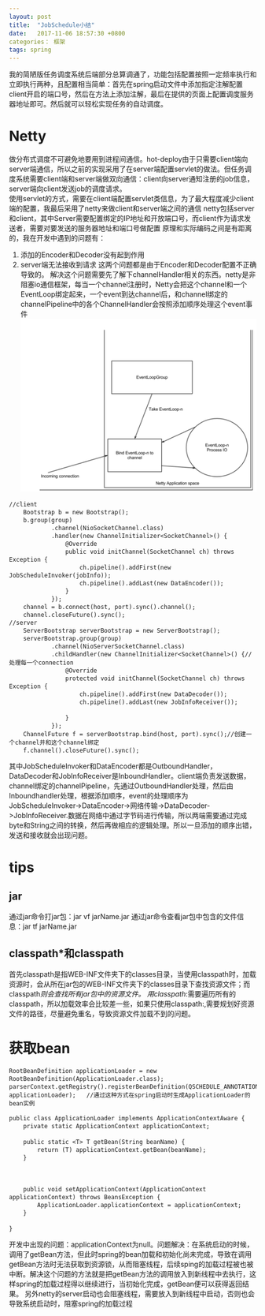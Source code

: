 ```yaml
---
layout: post
title:  "JobSchedule小结"
date:   2017-11-06 18:57:30 +0800
categories： 框架
tags: spring
---
```


我的简陋版任务调度系统后端部分总算调通了，功能包括配置按照一定频率执行和立即执行两种，且配置相当简单：首先在spring启动文件中添加指定注解配置client开启的端口号，然后在方法上添加注解，最后在提供的页面上配置调度服务器地址即可。然后就可以轻松实现任务的自动调度。   

# Netty  

做分布式调度不可避免地要用到进程间通信。hot-deploy由于只需要client端向server端通信，所以之前的实现采用了在server端配置servlet的做法。但任务调度系统需要client端和server端做双向通信：client向server通知注册的job信息，server端向client发送job的调度请求。  
使用servlet的方式，需要在client端配置servlet类信息，为了最大程度减少client端的配置，我最后采用了netty来做client和server端之间的通信
netty包括server和client，其中Server需要配置绑定的IP地址和开放端口号，而client作为请求发送者，需要对要发送的服务器地址和端口号做配置
原理和实际编码之间是有距离的，我在开发中遇到的问题有：
1. 添加的Encoder和Decoder没有起到作用
2. server端无法接收到请求
这两个问题都是由于Encoder和Decoder配置不正确导致的。
解决这个问题需要先了解下channelHandler相关的东西。netty是非阻塞io通信框架，每当一个channel注册时，Netty会把这个channel和一个EventLoop绑定起来，一个event到达channel后，和channel绑定的channelPipeline中的各个ChannelHandler会按照添加顺序处理这个event事件
![](/_pic/201710/netty.png)

~~~
//client
    Bootstrap b = new Bootstrap();
    b.group(group)
            .channel(NioSocketChannel.class)
            .handler(new ChannelInitializer<SocketChannel>() {
                @Override
                public void initChannel(SocketChannel ch) throws Exception {
                    ch.pipeline().addFirst(new JobScheduleInvoker(jobInfo));
                    ch.pipeline().addLast(new DataEncoder());
                }
            });
    channel = b.connect(host, port).sync().channel();
    channel.closeFuture().sync();
//server
    ServerBootstrap serverBootstrap = new ServerBootstrap();
    serverBootstrap.group(group)
            .channel(NioServerSocketChannel.class)
            .childHandler(new ChannelInitializer<SocketChannel>() {//处理每一个connection
                @Override
                protected void initChannel(SocketChannel ch) throws Exception {
                    ch.pipeline().addFirst(new DataDecoder());
                    ch.pipeline().addLast(new JobInfoReceiver());

                }
            });
    ChannelFuture f = serverBootstrap.bind(host, port).sync();//创建一个channel并和这个channel绑定
    f.channel().closeFuture().sync();
~~~
其中JobScheduleInvoker和DataEncoder都是OutboundHandler，DataDecoder和JobInfoReceiver是InboundHandler。client端负责发送数据，channel绑定的channelPipeline，先通过OutboundHandler处理，然后由Inboundhandler处理，根据添加顺序，event的处理顺序为JobScheduleInvoker->DataEncoder->网络传输->DataDecoder->JobInfoReceiver.数据在网络中通过字节码进行传输，所以两端需要通过完成byte和String之间的转换，然后再做相应的逻辑处理。所以一旦添加的顺序出错，发送和接收就会出现问题。



# tips

## jar

通过jar命令打jar包：jar vf jarName.jar
通过jar命令查看jar包中包含的文件信息：jar tf jarName.jar

## classpath*和classpath

首先classpath是指WEB-INF文件夹下的classes目录，当使用classpath时，加载资源时，会从所在jar包的WEB-INF文件夹下的classes目录下查找资源文件；而classpath*则会查找所有jar包中的资源文件。
用classpath*:需要遍历所有的classpath，所以加载效率会比较差一些，如果只使用classpath:,需要规划好资源文件的路径，尽量避免重名，导致资源文件加载不到的问题。

# 获取bean
~~~
RootBeanDefinition applicationLoader = new RootBeanDefinition(ApplicationLoader.class);
parserContext.getRegistry().registerBeanDefinition(QSCHEDULE_ANNOTATION, applicationLoader);   //通过这种方式在spring启动时生成ApplicationLoader的bean实例
~~~

~~~
public class ApplicationLoader implements ApplicationContextAware {
    private static ApplicationContext applicationContext;

    public static <T> T getBean(String beanName) {
        return (T) applicationContext.getBean(beanName);
    }



    public void setApplicationContext(ApplicationContext applicationContext) throws BeansException {
        ApplicationLoader.applicationContext = applicationContext;
    }

}
~~~

开发中出现的问题：applicationContext为null。问题解决：在系统启动的时候，调用了getBean方法，但此时spring的bean加载和初始化尚未完成，导致在调用getBean方法时无法获取到资源锁，从而阻塞线程，后续sping的加载过程被也被中断。解决这个问题的方法就是把getBean方法的调用放入到新线程中去执行，这样spring的加载过程得以继续进行，当初始化完成，getBean便可以获得返回结果。
另外netty的server启动也会阻塞线程，需要放入到新线程中启动，否则也会导致系统启动时，阻塞spring的加载过程

